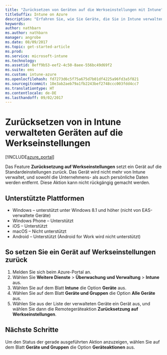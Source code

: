 ```yaml
---
title: "Zurücksetzen von Geräten auf die Werkseinstellungen mit Intune"
titleSuffix: Intune on Azure
description: "Erfahren Sie, wie Sie Geräte, die Sie in Intune verwalten, auf die jeweiligen Werkseinstellungen zurücksetzen.\""
keywords: 
author: nathbarn
ms.author: nathbarn
manager: angrobe
ms.date: 08/09/2017
ms.topic: get-started-article
ms.prod: 
ms.service: microsoft-intune
ms.technology: 
ms.assetid: 8eff9b53-eef2-4c50-8aee-556bc49d69f2
ms.suite: ems
ms.custom: intune-azure
ms.openlocfilehash: fd7273d6c5f75a675d7b01df4225a96fd3a5f821
ms.sourcegitcommit: 10e3ab2aeb79a1fb2243bef2748ccc003fdd4cc7
ms.translationtype: HT
ms.contentlocale: de-DE
ms.lasthandoff: 09/02/2017
---
```

# <a name="reset-intune-managed-devices-to-factory-settings"></a>Zurücksetzen von in Intune verwalteten Geräten auf die Werkseinstellungen


[!INCLUDE[azure_portal](./includes/azure_portal.md)]

Das Feature **Zurücksetzung auf Werkseinstellungen** setzt ein Gerät auf die Standardeinstellungen zurück. Das Gerät wird nicht mehr von Intune verwaltet, und sowohl die Unternehmens- als auch persönliche Daten werden entfernt. Diese Aktion kann nicht rückgängig gemacht werden.

## <a name="supported-platforms"></a>Unterstützte Plattformen

- Windows – unterstützt unter Windows 8.1 und höher (nicht von EAS-verwaltete Geräte)
- Windows Phone – Unterstützt
- iOS – Unterstützt
- macOS – Nicht unterstützt
- Android – Unterstützt (Android for Work wird nicht unterstützt)

## <a name="how-to-reset-a-device-to-factory-settings"></a>So setzen Sie ein Gerät auf Werkseinstellungen zurück

1. Melden Sie sich beim Azure-Portal an.
2. Wählen Sie **Weitere Dienste** > **Überwachung und Verwaltung** > **Intune** aus.
3. Wählen Sie auf dem Blatt **Intune** die Option **Geräte** aus.
4. Wählen Sie auf dem Blatt **Geräte und Gruppen** die Option **Alle Geräte** aus.
5. Wählen Sie aus der Liste der verwalteten Geräte ein Gerät aus, und wählen Sie dann die Remotegeräteaktion **Zurücksetzung auf Werkseinstellungen**.

## <a name="next-steps"></a>Nächste Schritte

Um den Status der gerade ausgeführten Aktion anzuzeigen, wählen Sie auf dem Blatt **Geräte und Gruppen** die Option **Geräteaktionen** aus.
